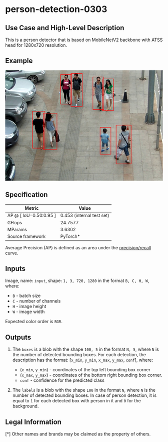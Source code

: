 # person-detection-0303

## Use Case and High-Level Description

This is a person detector that is based on MobileNetV2
backbone with ATSS head for 1280x720 resolution.

## Example

![](./assets/person-detection-0303.png)

## Specification

| Metric                 | Value                     |
| ---------------------- | ------------------------- |
| AP @ [ IoU=0.50:0.95 ] | 0.453 (internal test set) |
| GFlops                 | 24.7577                   |
| MParams                | 3.6302                    |
| Source framework       | PyTorch\*                 |

Average Precision (AP) is defined as an area under
the [precision/recall](https://en.wikipedia.org/wiki/Precision_and_recall)
curve.

## Inputs

Image, name: `input`, shape: `1, 3, 720, 1280` in the format `B, C, H, W`, where:

- `B` - batch size
- `C` - number of channels
- `H` - image height
- `W` - image width

Expected color order is `BGR`.

## Outputs

1. The `boxes` is a blob with the shape `100, 5` in the format `N, 5`, where `N` is the number of detected
   bounding boxes. For each detection, the description has the format:
   [`x_min`, `y_min`, `x_max`, `y_max`, `conf`], where:

    - (`x_min`, `y_min`) - coordinates of the top left bounding box corner
    - (`x_max`, `y_max`) - coordinates of the bottom right bounding box corner.
    - `conf` - confidence for the predicted class

2. The `labels` is a blob with the shape `100` in the format `N`, where `N` is the number of detected
   bounding boxes. In case of person detection, it is equal to `1` for each detected box with person in it and `0` for the background.

## Legal Information

[*] Other names and brands may be claimed as the property of others.
